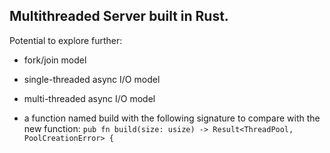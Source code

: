 ## Multithreaded Server built in Rust.

Potential to explore further: 
- fork/join model
- single-threaded async I/O model
- multi-threaded async I/O model

- a function named build with the following signature to compare with the new function:
```pub fn build(size: usize) -> Result<ThreadPool, PoolCreationError> {```